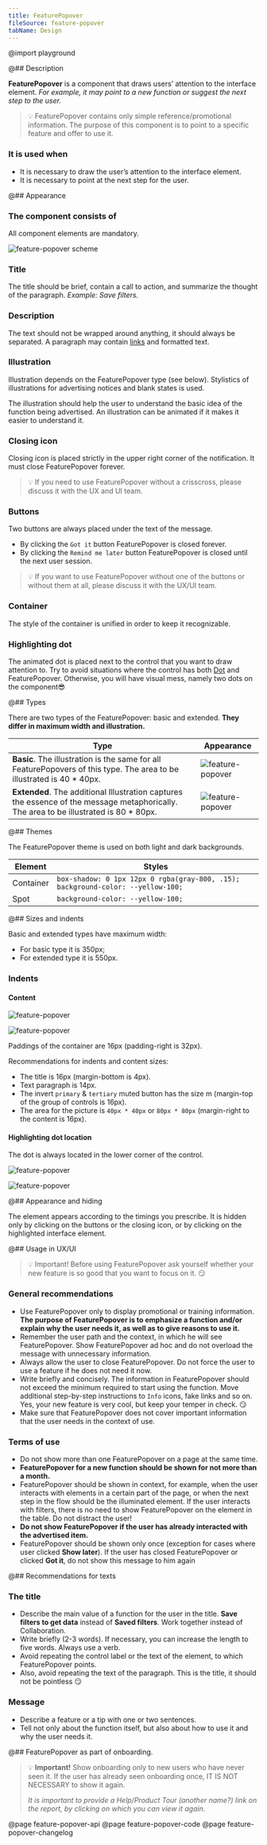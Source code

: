 ```yaml
---
title: FeaturePopover
fileSource: feature-popover
tabName: Design
---
```


@import playground

@## Description

**FeaturePopover** is a component that draws users’ attention to the interface element. _For example, it may point to a new function or suggest the next step to the user._

> 💡 FeaturePopover contains only simple reference/promotional information. The purpose of this component is to point to a specific feature and offer to use it.

### It is used when

- It is necessary to draw the user’s attention to the interface element.
- It is necessary to point at the next step for the user.

@## Appearance

### The component consists of

All component elements are mandatory.

![feature-popover scheme](static/spotlight-scheme.png)

### Title

The title should be brief, contain a call to action, and summarize the thought of the paragraph. _Example: Save filters._

### Description

The text should not be wrapped around anything, it should always be separated. A paragraph may contain [links](/components/link/) and formatted text.

### Illustration

Illustration depends on the FeaturePopover type (see below). Stylistics of illustrations for advertising notices and blank states is used.

The illustration should help the user to understand the basic idea of the function being advertised. An illustration can be animated if it makes it easier to understand it.

### Closing icon

Closing icon is placed strictly in the upper right corner of the notification. It must close FeaturePopover forever.

> 💡 If you need to use FeaturePopover without a crisscross, please discuss it with the UX and UI team.

### Buttons

Two buttons are always placed under the text of the message.

- By clicking the `Got it` button FeaturePopover is closed forever.
- By clicking the `Remind me later` button FeaturePopover is closed until the next user session.

> 💡 If you want to use FeaturePopover without one of the buttons or without them at all, please discuss it with the UX/UI team.

### Container

The style of the container is unified in order to keep it recognizable.

### Highlighting dot

The animated dot is placed next to the control that you want to draw attention to. Try to avoid situations where the control has both [Dot](/components/dot/) and FeaturePopover. Otherwise, you will have visual mess, namely two dots on the component😎

@## Types

There are two types of the FeaturePopover: basic and extended. **They differ in maximum width and illustration.**

| Type                                                                                                                                    | Appearance                                       |
| --------------------------------------------------------------------------------------------------------------------------------------- | ------------------------------------------------ |
| **Basic**. The illustration is the same for all FeaturePopovers of this type. The area to be illustrated is 40 \* 40px.                 | ![feature-popover](static/spotlight-default.png) |
| **Extended**. The additional Illustration captures the essence of the message metaphorically. The area to be illustrated is 80 \* 80px. | ![feature-popover](static/spotlight-big.png)     |

@## Themes

The FeaturePopover theme is used on both light and dark backgrounds.

| Element   | Styles                                                                            |
| --------- | --------------------------------------------------------------------------------- |
| Container | `box-shadow: 0 1px 12px 0 rgba(gray-800, .15);` `background-color: --yellow-100;` |
| Spot      | `background-color: --yellow-100;`                                                 |

@## Sizes and indents

Basic and extended types have maximum width:

- For basic type it is 350px;
- For extended type it is 550px.

### Indents

#### Content

![feature-popover](static/spotlight-paddings.png)

![feature-popover](static/spotlight-content-paddings.png)

Paddings of the container are 16px (padding-right is 32px).

Recommendations for indents and content sizes:

- The title is 16px (margin-bottom is 4px).
- Text paragraph is 14px.
- The invert `primary` & `tertiary` muted button has the size m (margin-top of the group of controls is 16px).
- The area for the picture is `40px * 40px` or `80px * 80px` (margin-right to the content is 16px).

#### Highlighting dot location

The dot is always located in the lower corner of the control.

![feature-popover](static/spotlight-dot.png)

![feature-popover](static/spotlight-sizes.png)

@## Appearance and hiding

The element appears according to the timings you prescribe. It is hidden only by clicking on the buttons or the closing icon, or by clicking on the highlighted interface element.

@## Usage in UX/UI

> 💡 Important! Before using FeaturePopover ask yourself whether your new feature is so good that you want to focus on it. 😏

### General recommendations

- Use FeaturePopover only to display promotional or training information. **The purpose of FeaturePopover is to emphasize a function and/or explain why the user needs it, as well as to give reasons to use it.**
- Remember the user path and the context, in which he will see FeaturePopover. Show FeaturePopover ad hoc and do not overload the message with unnecessary information.
- Always allow the user to close FeaturePopover. Do not force the user to use a feature if he does not need it now.
- Write briefly and concisely. The information in FeaturePopover should not exceed the minimum required to start using the function. Move additional step-by-step instructions to `Info` icons, fake links and so on. Yes, your new feature is very cool, but keep your temper in check. 😏
- Make sure that FeaturePopover does not cover important information that the user needs in the context of use.

### Terms of use

- Do not show more than one FeaturePopover on a page at the same time.
- **FeaturePopover for a new function should be shown for not more than a month.**
- FeaturePopover should be shown in context, for example, when the user interacts with elements in a certain part of the page, or when the next step in the flow should be the illuminated element. If the user interacts with filters, there is no need to show FeaturePopover on the element in the table. Do not distract the user!
- **Do not show FeaturePopover if the user has already interacted with the advertised item.**
- FeaturePopover should be shown only once (exception for cases where user clicked **Show later**). If the user has closed FeaturePopover or clicked **Got it**, do not show this message to him again

@## Recommendations for texts

### The title

- Describe the main value of a function for the user in the title. **Save filters to get data** instead of **Saved filters**. Work together instead of Collaboration.
- Write briefly (2-3 words). If necessary, you can increase the length to five words. Always use a verb.
- Avoid repeating the control label or the text of the element, to which FeaturePopover points.
- Also, avoid repeating the text of the paragraph. This is the title, it should not be pointless 😏

### Message

- Describe a feature or a tip with one or two sentences.
- Tell not only about the function itself, but also about how to use it and why the user needs it.

@## FeaturePopover as part of onboarding.

> 💡 **Important!** Show onboarding only to new users who have never seen it. If the user has already seen onboarding once, IT IS NOT NECESSARY to show it again.
>
> _It is important to provide a Help/Product Tour (another name?) link on the report, by clicking on which you can view it again._

@page feature-popover-api
@page feature-popover-code
@page feature-popover-changelog
